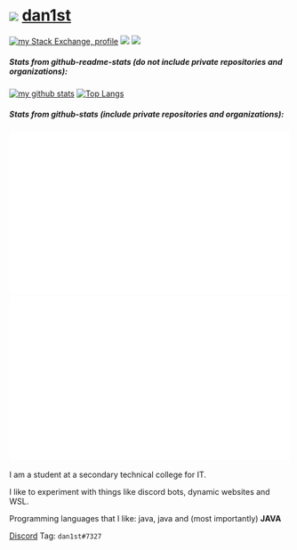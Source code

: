 # <img src="https://cdn.discordapp.com/avatars/358291050957111296/04142bc301e89d192b99e2d3664f4723.png" height="100px" /> [dan1st](https://skyline.github.com/danthe1st/2021)

<a href="https://stackoverflow.com/users/10871900/dan1st"><img src="https://stackexchange.com/users/flair/15064163.png" height="100px" alt="my Stack Exchange, profile" /></a>
<a href="https://github.com/DenverCoder1/github-readme-streak-stats"><img src="https://github-readme-streak-stats.herokuapp.com/?user=danthe1st&hide_border=true&fire=red" height="100px" /></a>
<a href="http://www.nerdtests.com/ft_nq.php"><img src="https://www.nerdtests.com/images/ft/nq/6b7343c290.gif" height="100px" /></a>

##### Stats from github-readme-stats (do not include private repositories and organizations):
<a href=""><img src="https://github-readme-stats.vercel.app/api?username=danthe1st&show_icons=true&include_all_commits=true&count_private=true&theme=cobalt" alt="my github stats" height="150px" /></a>
<a href=""><img src="https://github-readme-stats.vercel.app/api/top-langs/?username=danthe1st&layout=compact&height=200" alt="Top Langs" height="150px" /></a>
##### Stats from github-stats (include private repositories and organizations):
![](https://github.com/danthe1st/github-stats/blob/generated/overview.svg)
![](https://github.com/danthe1st/github-stats/blob/generated/languages.svg)

I am a student at a secondary technical college for IT.

I like to experiment with things like discord bots, dynamic websites and WSL.

Programming languages that I like: java, java and (most importantly) **JAVA**

[Discord](https://discord.com) Tag: `dan1st#7327`

